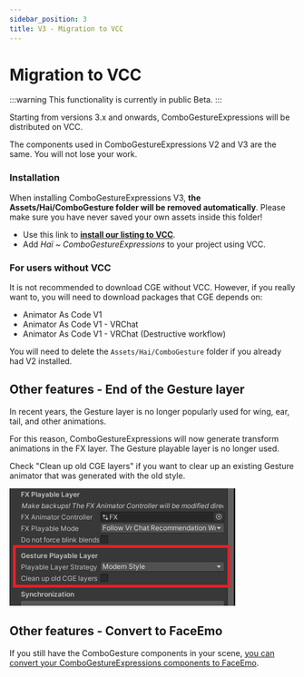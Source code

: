 ```yaml
---
sidebar_position: 3
title: V3 - Migration to VCC
---
```


# Migration to VCC

:::warning
This functionality is currently in public Beta.
:::

Starting from versions 3.x and onwards, ComboGestureExpressions will be distributed on VCC.

The components used in ComboGestureExpressions V2 and V3 are the same. You will not lose your work.

### Installation

When installing ComboGestureExpressions V3, **the Assets/Hai/ComboGesture folder will be removed automatically**.
Please make sure you have never saved your own assets inside this folder!

- Use this link to **[install our listing to VCC](vcc://vpm/addRepo?url=https://hai-vr.github.io/vpm-listing/index.json)**.
- Add *Haï ~ ComboGestureExpressions* to your project using VCC.

### For users without VCC

It is not recommended to download CGE without VCC. However, if you really want to, you will need to download packages that CGE depends on:

- Animator As Code V1
- Animator As Code V1 - VRChat
- Animator As Code V1 - VRChat (Destructive workflow)

You will need to delete the `Assets/Hai/ComboGesture` folder if you already had V2 installed.

## Other features - End of the Gesture layer

In recent years, the Gesture layer is no longer popularly used for wing, ear, tail, and other animations.

For this reason, ComboGestureExpressions will now generate transform animations in the FX layer.
The Gesture playable layer is no longer used.

Check "Clean up old CGE layers" if you want to clear up an existing Gesture animator that was generated with the old style.

![gesture-end.png](img/gesture-end.png)

## Other features - Convert to FaceEmo

If you still have the ComboGesture components in your scene, [you can convert your ComboGestureExpressions components to FaceEmo](./convert-to-faceemo).
